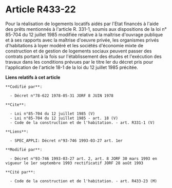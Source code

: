 # Article R433-22

Pour la réalisation de logements locatifs aidés par l'Etat financés à l'aide des prêts mentionnés à l'article R. 331-1,
soumis aux dispositions de la loi n° 85-704 du 12 juillet 1985 modifiée relative à la maîtrise d'ouvrage publique et à ses
rapports avec la maîtrise d'oeuvre privée, les organismes privés d'habitations à loyer modéré et les sociétés d'économie
mixte de construction et de gestion de logements sociaux peuvent passer des contrats portant à la fois sur l'établissement
des études et l'exécution des travaux dans les conditions prévues par le titre Ier du décret pris pour l'application de
l'article 18-1 de la loi du 12 juillet 1985 précitée.

**Liens relatifs à cet article**

	**Codifié par**:

	  - Décret n°78-622 1978-05-31 JORF 8 JUIN 1978

	**Cite**:

	  - Loi n°85-704 du 12 juillet 1985 (V)
	  - Loi n°85-704 du 12 juillet 1985 - art. 18 (V)
	  - Code de la construction et de l'habitation. - art. R331-1 (V)

	**Liens**:

	  - SPEC_APPLI: Décret n°93-746 1993-03-27 art. 1er

	**Modifié par**:

	  - Décret n°93-746 1993-03-27 art. 2, art. 8 JORF 30 mars 1993 en vigueur le 1er septembre 1993 rectificatif JORF 28 août 1993

	**Cité par**:

	  - Code de la construction et de l'habitation. - art. R433-23 (M)
